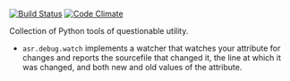 [![Build Status](https://travis-ci.org/emintham/asr.svg?branch=master)](https://travis-ci.org/emintham/asr)
[![Code Climate](https://codeclimate.com/github/emintham/asr/badges/gpa.svg)](https://codeclimate.com/github/emintham/asr)

Collection of Python tools of questionable utility.

- `asr.debug.watch` implements a watcher that watches your attribute for changes and reports the sourcefile that changed it, the line at which it was changed, and both new and old values of the attribute.

